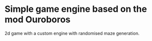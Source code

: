 # Simple game engine based on the mod Ouroboros
2d game with a custom engine with randomised maze generation.